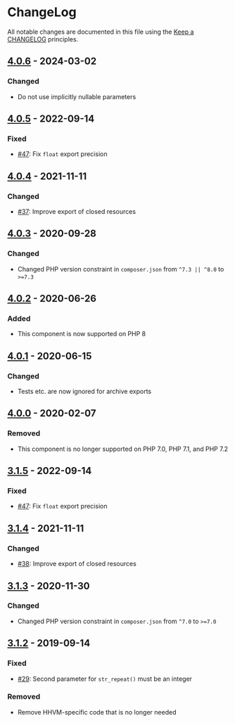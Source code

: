 # ChangeLog

All notable changes are documented in this file using the [Keep a CHANGELOG](https://keepachangelog.com/) principles.

## [4.0.6] - 2024-03-02

### Changed

* Do not use implicitly nullable parameters

## [4.0.5] - 2022-09-14

### Fixed

* [#47](https://github.com/sebastianbergmann/exporter/pull/47): Fix `float` export precision

## [4.0.4] - 2021-11-11

### Changed

* [#37](https://github.com/sebastianbergmann/exporter/pull/37): Improve export of closed resources

## [4.0.3] - 2020-09-28

### Changed

* Changed PHP version constraint in `composer.json` from `^7.3 || ^8.0` to `>=7.3`

## [4.0.2] - 2020-06-26

### Added

* This component is now supported on PHP 8

## [4.0.1] - 2020-06-15

### Changed

* Tests etc. are now ignored for archive exports

## [4.0.0] - 2020-02-07

### Removed

* This component is no longer supported on PHP 7.0, PHP 7.1, and PHP 7.2

## [3.1.5] - 2022-09-14

### Fixed

* [#47](https://github.com/sebastianbergmann/exporter/pull/47): Fix `float` export precision

## [3.1.4] - 2021-11-11

### Changed

* [#38](https://github.com/sebastianbergmann/exporter/pull/38): Improve export of closed resources

## [3.1.3] - 2020-11-30

### Changed

* Changed PHP version constraint in `composer.json` from `^7.0` to `>=7.0`

## [3.1.2] - 2019-09-14

### Fixed

* [#29](https://github.com/sebastianbergmann/exporter/pull/29): Second parameter for `str_repeat()` must be an integer

### Removed

* Remove HHVM-specific code that is no longer needed

[4.0.6]: https://github.com/sebastianbergmann/exporter/compare/4.0.5...4.0.6

[4.0.5]: https://github.com/sebastianbergmann/exporter/compare/4.0.4...4.0.5

[4.0.4]: https://github.com/sebastianbergmann/exporter/compare/4.0.3...4.0.4

[4.0.3]: https://github.com/sebastianbergmann/exporter/compare/4.0.2...4.0.3

[4.0.2]: https://github.com/sebastianbergmann/exporter/compare/4.0.1...4.0.2

[4.0.1]: https://github.com/sebastianbergmann/exporter/compare/4.0.0...4.0.1

[4.0.0]: https://github.com/sebastianbergmann/exporter/compare/3.1.2...4.0.0

[3.1.5]: https://github.com/sebastianbergmann/exporter/compare/3.1.4...3.1.5

[3.1.4]: https://github.com/sebastianbergmann/exporter/compare/3.1.3...3.1.4

[3.1.3]: https://github.com/sebastianbergmann/exporter/compare/3.1.2...3.1.3

[3.1.2]: https://github.com/sebastianbergmann/exporter/compare/3.1.1...3.1.2
